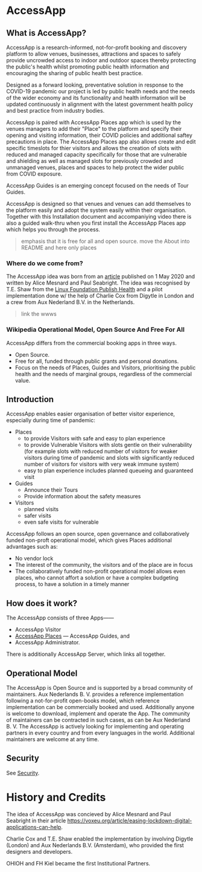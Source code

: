 # AccessApp

## What is AccessApp?

AccessApp is a research-informed, not-for-profit booking and discovery platform to allow venues, businesses, attractions and spaces to safely provide uncrowded access to indoor and outdoor spaces thereby protecting the public's health whilst promoting public health information and encouraging the sharing of public health best practice.

Designed as a forward looking, preventative solution in response to the COVID-19 pandemic our project is led by public health needs and the needs of the wider economy and its functionality and health information will be updated continuously in alignment with the latest government health policy and best practice from industry bodies.

AccessApp is paired with AccessApp Places app which is used by the venues managers to add their "Place" to the platform and specify their opening and visiting information, their COVID policies and additional saftey precautions in place. The AccessApp Places app also allows create and edit specific timeslots for thier visitors and allows the creation of slots with reduced and managed capacity specifically for those that are vulnerable and shielding as well as managed slots for previously crowded and unmanaged venues, places and spaces to help protect the wider public from COVID exposure.

AccessApp Guides is an emerging concept focused on the needs of Tour Guides.

AccessApp is designed so that venues and venues can add themselves to the platform easily and adopt the system easily within their organisation. Together with this Installation document and accompaniying video there is also a guided walk-thru when you first install the AccessApp Places app which helps you through the process.

> emphasis that it is free for all and open source.
> move the About into README and here only places

### Where do we come from?

The AccessApp idea was born from an [article](https://voxeu.org/article/easing-lockdown-digital-applications-can-help) published on 1 May 2020 and written by Alice Mesnard and Paul Seabright. The idea was recognised by T.E. Shaw from the [Linux Foundation Publish Health](https://www.lfph.io) and a pilot implementation done w/ the help of Charlie Cox from Digytle in London and a crew from Aux Nederland B.V. in the Netherlands.

> link the wwws

### Wikipedia Operational Model, Open Source And Free For All

AccessApp differs from the commercial booking apps in three ways.

* Open Source.
* Free for all, funded through public grants and personal donations.
* Focus on the needs of Places, Guides and Visitors, prioritising the public health and the needs of marginal groups, regardless of the commercial value.

## Introduction

AccessApp enables easier organisation of better visitor experience, especially during time of pandemic:

- Places
  - to provide Visitors with safe and easy to plan experience
  - to provide Vulnerable Visitors with slots gentle on their vulnerability (for example slots with reduced number of visitors for weaker visitors during time of pandemic and slots with significantly reduced number of visitors for visitors with very weak immune system)
  - easy to plan experience includes planned queueing and guaranteed visit
- Guides
  - Announce their Tours
  - Provide information about the safety measures
- Visitors
  - planned visits
  - safer visits
  - even safe visits for vulnerable

AccessApp follows an open source, open governance and collaboratively funded non-proft operational model, which gives Places additional advantages such as:

- No vendor lock
- The interest of the community, the visitors and of the place are in focus
- The collaboratively funded non-profit operational model allows even places, who cannot affort a solution or have a complex budgeting process, to have a solution in a timely manner

## How does it work?

The AccessApp consists of three Apps——

- AccessApp Visitor
- [AccessApp Places](places.md)
— AccessApp Guides, and
- AccessApp Administrator.

There is additionally AccessApp Server, which links all together.

## Operational Model

The AccessApp is Open Source and is supported by a broad community of maintainers. Aux Nederlands B. V. provides a reference implementation following a not-for-profit open-books model, which reference implementation can be commercially booked and used. Additionally anyone is welcome to download, implement and operate the App. The community of maintainers can be contracted in such cases, as can be Aux Nederland B. V. The AccessApp is actively looking for implementing and operating partners in every country and from every languages in the world. Additional maintainers are welcome at any time.

## Security

See [Security](security.md).

# History and Credits

The idea of AccessApp was concieved by Alice Mesnard and Paul Seabright in their article https://voxeu.org/article/easing-lockdown-digital-applications-can-help.

Charlie Cox and T.E. Shaw enabled the implementation by involving Digytle (London) and Aux Nederlands B.V. (Amsterdam), who provided the first designers and developers.

OHIOH and FH Kiel became the first Institutional Partners.
